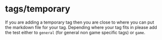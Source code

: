 # tags/temporary

If you are adding a temporary tag then you are close to where you can put the markdown file for your tag.
Depending where your tag fits in please add the test either to `general` (for general non game specific tags) or `game`.
